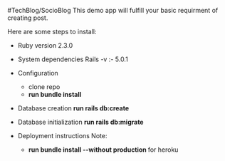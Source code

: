 #TechBlog/SocioBlog
This demo app will fulfill your basic requirment of creating post.

Here are some steps to install:

* Ruby version 2.3.0

* System dependencies Rails -v :- 5.0.1

* Configuration

  * clone repo
  * <b> run bundle install </b>

* Database creation 
  <b> run rails db:create</b>

* Database initialization
  <b> run rails db:migrate</b>

* Deployment instructions Note: 
  * <b> run bundle install --without production </b> for heroku </b>
